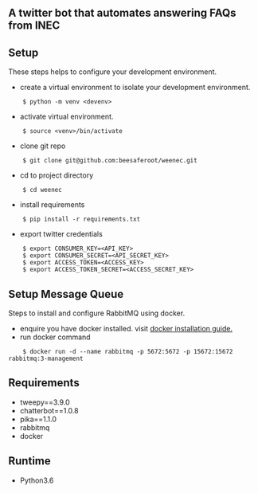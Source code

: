 ## A twitter bot that automates answering FAQs from INEC 

## Setup
These steps helps to configure your development environment.

- create a virtual environment  to isolate your development environment.
```shell script
    $ python -m venv <devenv>   
```
- activate virtual environment.
```shell script
    $ source <venv>/bin/activate
```
- clone git repo 
```shell script
    $ git clone git@github.com:beesaferoot/weenec.git
```
- cd to project directory
```shell script
    $ cd weenec
```
- install requirements
```shell script
    $ pip install -r requirements.txt
```
- export twitter credentials 
```shell script
    $ export CONSUMER_KEY=<API_KEY>
    $ export CONSUMER_SECRET=<API_SECRET_KEY>
    $ export ACCESS_TOKEN=<ACCESS_KEY>
    $ export ACCESS_TOKEN_SECRET=<ACCESS_SECRET_KEY>
```

## Setup Message Queue
Steps to install and configure RabbitMQ using docker.
- enquire you have docker installed. visit [docker installation guide.](https://docs.docker.com/get-docker/)
- run docker command
```shell script
    $ docker run -d --name rabbitmq -p 5672:5672 -p 15672:15672 rabbitmq:3-management
```
## Requirements
- tweepy==3.9.0
- chatterbot==1.0.8
- pika==1.1.0
- rabbitmq
- docker

## Runtime
- Python3.6
